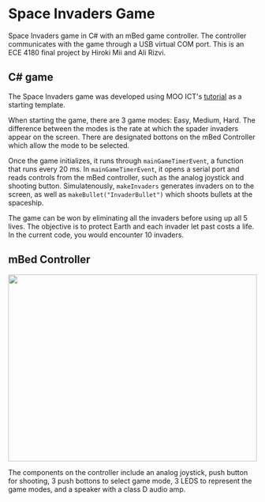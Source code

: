 # Space Invaders Game

Space Invaders game in C# with an mBed game controller. The controller communicates with the game through a USB virtual COM port. This is an ECE 4180 final project by Hiroki Mii and Ali Rizvi.

## C# game

The Space Invaders game was developed using MOO ICT's [tutorial](https://www.mooict.com/c-tutorial-create-a-full-space-invaders-game-using-visual-studio/#google_vignette) as a starting template.

When starting the game, there are 3 game modes: Easy, Medium, Hard. The difference between the modes is the rate at which the spader invaders appear on the screen. There are designated bottons on the mBed Controller which allow the mode to be selected.

Once the game initializes, it runs through ```mainGameTimerEvent```, a function that runs every 20 ms. In ```mainGameTimerEvent```, it opens a serial port and reads controls from the mBed controller, such as the analog joystick and shooting button. Simulatenously, ```makeInvaders``` generates invaders on to the screen, as well as ```makeBullet("InvaderBullet")``` which shoots bullets at the spaceship.

The game can be won by eliminating all the invaders before using up all 5 lives. The objective is to protect Earth and each invader let past costs a life. In the current code, you would encounter 10 invaders.

## mBed Controller

<img src="https://github.com/hirokimii/Space-Invaders-Game/assets/145586445/46568481-3964-44da-af38-3b045f8fd810" width="504" height="378">

The components on the controller include an analog joystick, push button for shooting, 3 push bottons to select game mode, 3 LEDS to represent the game modes, and a speaker with a class D audio amp.


